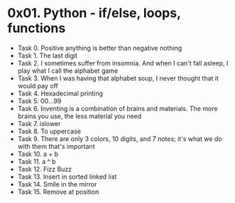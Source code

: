# 0x01. Python - if/else, loops, functions

- Task 0. Positive anything is better than negative nothing
- Task 1. The last digit
- Task 2. I sometimes suffer from insomnia. And when I can't fall asleep, I play what I call the alphabet game
- Task 3. When I was having that alphabet soup, I never thought that it would pay off
- Task 4. Hexadecimal printing
- Task 5. 00...99
- Task 6. Inventing is a combination of brains and materials. The more brains you use, the less material you need
- Task 7. islower
- Task 8. To uppercase
- Task 9. There are only 3 colors, 10 digits, and 7 notes; it's what we do with them that's important
- Task 10. a + b
- Task 11. a ^ b
- Task 12. Fizz Buzz
- Task 13. Insert in sorted linked list
- Task 14. Smile in the mirror
- Task 15. Remove at position
